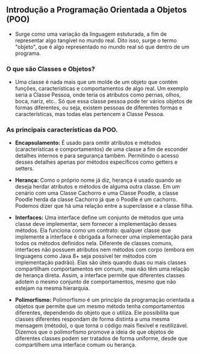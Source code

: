 ## **Introdução a Programação Orientada a Objetos (POO)**

- Surge como uma variação da linguagem estuturada, a fim de representar algo tangível no mundo real. Dito isso, surge o termo "objeto", que é algo representado no mundo real só que dentro de um programa.


### O que são **Classes e Objetos?**

- Uma classe é nada mais que um molde de um objeto que contém funções, características e comportamentos de algo real. Um exemplo seria a Classe Pessoa, onde teria os atributos como pernas, olhos, boca, nariz, etc.. Só que essa classe pessoa pode ter vários objetos de formas diferentes, ou seja, existem pessoas de diferentes formas e características, mas todas elas pertencem a Classe Pessoa.





### As principais características da POO.

- **Encapsulamento:** É usado para omitir atributos e métodos (características e comportamentos) de uma classe a fim de esconder detalhes internos e para segurança também. Permitindo o acesso desses detalhes apenas por métodos específicos como getters e setters. 

- **Herança:** Como o próprio nome já diz, herança é usado quando se deseja herdar atributos e métodos de alguma outra classe. Em um cenário com uma Classe Cachorro e uma Classe Poodle, a classe Poodle herda da classe Cachorro já que o Poodle é um cachorro. Podemos dizer que há uma relação entre a superclasse e a classe filha.

- **Interfaces:** Uma interface define um conjunto de métodos que uma classe deve implementar, sem fornecer a implementação desses métodos. Ela funciona como um contrato: qualquer classe que implemente a interface é obrigada a fornecer uma implementação para todos os métodos definidos nela.
Diferente de classes comuns, interfaces não possuem atributos nem métodos com corpo (embora em linguagens como Java 8+ seja possível ter métodos com implementação padrão).
Elas são úteis quando duas ou mais classes compartilham comportamentos em comum, mas não têm uma relação de herança direta. Assim, a interface permite que diferentes classes adotem o mesmo conjunto de comportamentos, mesmo que não estejam na mesma hierarquia.

- **Polimorfismo:** Polimorfismo é um princípio da programação orientada a objetos que permite que um mesmo método tenha comportamentos diferentes, dependendo do objeto que o utiliza.
Ele possibilita que classes diferentes respondam de forma distinta a uma mesma mensagem (método), o que torna o código mais flexível e reutilizável.
Dizemos que o polimorfismo promove a ideia de que objetos de diferentes classes podem ser tratados de forma uniforme, desde que compartilhem uma interface comum ou herança.

